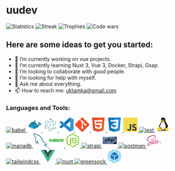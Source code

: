 # uudev
![Statistics](https://github-readme-stats.vercel.app/api?username=uktamka&show_icons=true&count_private=true&theme=dark)
![Streak](https://github-readme-streak-stats.herokuapp.com/?user=uktamka&theme=dark)
![Trophies](https://github-profile-trophy.vercel.app/?username=uktamka&theme=onedark)
![Code wars](https://www.codewars.com/users/uktamka/badges/large)

## Here are some ideas to get you started:

- 🔭 I’m currently working on vue projects.
- 🌱 I’m currently learning Nuxt 3, Vue 3, Docker, Strapi, Gsap.
- 👯 I’m looking to collaborate with good people.
- 🤔 I’m looking for help with myself.
- 💬 Ask me about everything.
- 📫 How to reach me: uktamka@gmail.com

### Languages and Tools:
 <a href="https://babeljs.io/" target="_blank">
    <img src="https://bestofjs.org/logos/babel.svg" alt="babel" width="40" height="40" />
  </a>

  <a href="https://www.docker.com/" target="_blank">
    <img src="https://raw.githubusercontent.com/devicons/devicon/master/icons/docker/docker-original.svg" alt="docker"
      width="40" height="40" />
  </a>
  <a href="https://www.electronjs.org" target="_blank">
    <img src="https://raw.githubusercontent.com/devicons/devicon/master/icons/electron/electron-original.svg"
      alt="electron" width="40" height="40" />
  </a>

  <a href="https://code.visualstudio.com/" target="_blank">
    <img src="https://raw.githubusercontent.com/devicons/devicon/master/icons/vscode/vscode-original.svg" alt="vscode"
      width="40" height="40" />
  </a>

  <a href="https://git-scm.com/" target="_blank">
    <img src="https://raw.githubusercontent.com/devicons/devicon/master/icons/git/git-original.svg" alt="git" width="40"
      height="40" />
  </a>
  <a href="https://html.spec.whatwg.org/multipage/" target="_blank">
    <img src="https://raw.githubusercontent.com/devicons/devicon/master/icons/html5/html5-original.svg" alt="html5"
      width="40" height="40" />
  </a>
  <a href="https://www.w3.org/Style/CSS/" target="_blank">
    <img src="https://raw.githubusercontent.com/devicons/devicon/master/icons/css3/css3-original.svg" alt="css3"
      width="40" height="40" />
  </a>
  <a href="https://developer.mozilla.org/en-US/docs/Web/JavaScript" target="_blank">
    <img src="https://raw.githubusercontent.com/devicons/devicon/master/icons/javascript/javascript-original.svg"
      alt="javascript" width="40" height="40" />
  </a>
  <a href="https://jestjs.io" target="_blank">
    <img src="https://www.vectorlogo.zone/logos/jestjsio/jestjsio-icon.svg" alt="jest" width="40" height="40" />
  </a>

  <a href="https://www.linux.org/" target="_blank">
    <img src="https://raw.githubusercontent.com/devicons/devicon/master/icons/linux/linux-original.svg" alt="linux"
      width="40" height="40" />
  </a>
  <a href="https://mariadb.org/" target="_blank">
    <img src="https://www.vectorlogo.zone/logos/mariadb/mariadb-icon.svg" alt="mariadb" width="40" height="40" />
  </a>
  <a href="https://www.mysql.com/" target="_blank">
    <img src="https://raw.githubusercontent.com/devicons/devicon/master/icons/mysql/mysql-original.svg" alt="mysql"
      width="40" height="40" />
  </a>
  <a href="https://www.nginx.com" target="_blank">
    <img src="https://raw.githubusercontent.com/devicons/devicon/master/icons/nginx/nginx-original.svg" alt="nginx"
      width="40" height="40" />
  </a>
  <a href="https://nodejs.org" target="_blank">
    <img src="https://raw.githubusercontent.com/devicons/devicon/master/icons/nodejs/nodejs-original.svg" alt="nodejs"
      width="40" height="40" />
  </a>
  <a href="https://strapi.io/" target="_blank">
    <img src="https://bestofjs.org/logos/strapi.svg" alt="strapi"
      width="40" height="40" />
  </a>
  <a href="https://www.php.net" target="_blank">
    <img src="https://raw.githubusercontent.com/devicons/devicon/master/icons/php/php-original.svg" alt="php" width="40"
      height="40" />
  </a>
  <a href="https://postman.com" target="_blank">
    <img src="https://www.vectorlogo.zone/logos/getpostman/getpostman-icon.svg" alt="postman" width="40" height="40" />

  </a>

  <a href="https://sass-lang.com" target="_blank">
    <img src="https://raw.githubusercontent.com/devicons/devicon/master/icons/sass/sass-original.svg" alt="sass"
      width="40" height="40" />
  </a>
  <a href="https://tailwindcss.com" target="_blank">
    <img src="https://bestofjs.org/logos/tailwindcss.svg" alt="tailwindcss"
      width="40" height="40" />
  </a>

  <a href="https://vuejs.org/" target="_blank">
    <img src="https://raw.githubusercontent.com/devicons/devicon/master/icons/vuejs/vuejs-original.svg" alt="vuejs"
      width="40" height="40" />
  </a>
  <a href="https://v3.nuxtjs.org/" target="_blank">
    <img src="https://bestofjs.org/logos/nuxt.svg" alt="nuxt" width="40" height="40" />
  </a>
  <a href="https://greensock.com/" target="_blank">
    <img src="https://cdn.worldvectorlogo.com/logos/gsap-greensock.svg" alt="greensock" width="40" height="40" />
  </a>
  <a href="https://webpack.js.org" target="_blank">
    <img
      src="https://raw.githubusercontent.com/devicons/devicon/d00d0969292a6569d45b06d3f350f463a0107b0d/icons/webpack/webpack-original.svg"
      alt="webpack" width="40" height="40" />
  </a>
